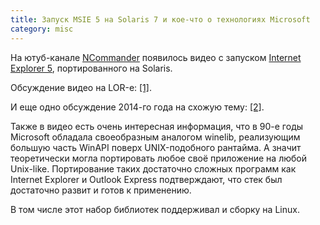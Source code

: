 ```yaml
---
title: Запуск MSIE 5 на Solaris 7 и кое-что о технологиях Microsoft
category: misc
---
```


На ютуб-канале [NCommander](https://www.youtube.com/channel/UCWyrVfwRL-2DOkzsqrbjo5Q) появилось видео с запуском [Internet Explorer 5](https://www.youtube.com/watch?v=_AoyQeUzbEU), портированного на Solaris.

Обсуждение видео на LOR-е: [\[1\]](https://www.linux.org.ru/forum/talks/16642964).

И еще одно обсуждение 2014-го года на схожую тему: [\[2\]](https://www.linux.org.ru/gallery/screenshots/11102772).

Также в видео есть очень интересная информация, что в 90-е годы Microsoft обладала своеобразным аналогом winelib, реализующим большую часть WinAPI поверх UNIX-подобного рантайма. А значит теоретически могла портировать любое своё приложение на любой Unix-like. Портирование таких достаточно сложных программ как Internet Explorer и Outlook Express подтверждают, что стек был достаточно развит и готов к применению.

В том числе этот набор библиотек поддерживал и сборку на Linux.

